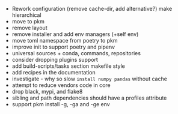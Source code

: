 - Rework configuration (remove cache-dir, add alternative?) make hierarchical
- move to pkm
- remove layout
- remove installer and add env managers (+self env)
- move toml namespace from poetry to pkm
- improve init to support poetry and pipenv
- universal sources + conda, commands, repositories
- consider dropping plugins support
- add build-scripts/tasks section makefile style
- add recipes in the documentation
- investigate - why so slow `install numpy pandas` without cache
- attempt to reduce vendors code in core
- drop black, mypi, and flake8
- sibling and path dependencies should have a profiles attribute 
- support pkm install -g, -ga and -ge env